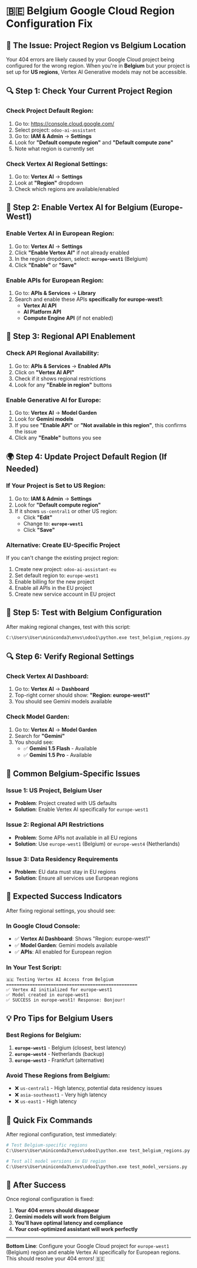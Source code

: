 # 🇧🇪 Belgium Google Cloud Region Configuration Fix

## 🎯 **The Issue: Project Region vs Belgium Location**

Your 404 errors are likely caused by your Google Cloud project being configured for the wrong region. When you're in **Belgium** but your project is set up for **US regions**, Vertex AI Generative models may not be accessible.

## 🔍 **Step 1: Check Your Current Project Region**

### **Check Project Default Region:**
1. Go to: https://console.cloud.google.com/
2. Select project: `odoo-ai-assistant`
3. Go to: **IAM & Admin** → **Settings**
4. Look for **"Default compute region"** and **"Default compute zone"**
5. Note what region is currently set

### **Check Vertex AI Regional Settings:**
1. Go to: **Vertex AI** → **Settings**
2. Look at **"Region"** dropdown
3. Check which regions are available/enabled

## 🚀 **Step 2: Enable Vertex AI for Belgium (Europe-West1)**

### **Enable Vertex AI in European Region:**
1. Go to: **Vertex AI** → **Settings**
2. Click **"Enable Vertex AI"** if not already enabled
3. In the region dropdown, select: **`europe-west1`** (Belgium)
4. Click **"Enable"** or **"Save"**

### **Enable APIs for European Region:**
1. Go to: **APIs & Services** → **Library**
2. Search and enable these APIs **specifically for europe-west1**:
   - **Vertex AI API**
   - **AI Platform API** 
   - **Compute Engine API** (if not enabled)

## 🔧 **Step 3: Regional API Enablement**

### **Check API Regional Availability:**
1. Go to: **APIs & Services** → **Enabled APIs**
2. Click on **"Vertex AI API"**
3. Check if it shows regional restrictions
4. Look for any **"Enable in region"** buttons

### **Enable Generative AI for Europe:**
1. Go to: **Vertex AI** → **Model Garden**
2. Look for **Gemini models**
3. If you see **"Enable API"** or **"Not available in this region"**, this confirms the issue
4. Click any **"Enable"** buttons you see

## 🌍 **Step 4: Update Project Default Region (If Needed)**

### **If Your Project is Set to US Region:**
1. Go to: **IAM & Admin** → **Settings**
2. Look for **"Default compute region"**
3. If it shows `us-central1` or other US region:
   - Click **"Edit"**
   - Change to: **`europe-west1`**
   - Click **"Save"**

### **Alternative: Create EU-Specific Project**
If you can't change the existing project region:
1. Create new project: `odoo-ai-assistant-eu`
2. Set default region to: `europe-west1`
3. Enable billing for the new project
4. Enable all APIs in the EU project
5. Create new service account in EU project

## 🧪 **Step 5: Test with Belgium Configuration**

After making regional changes, test with this script:

```bash
C:\Users\User\miniconda3\envs\odoo1\python.exe test_belgium_regions.py
```

## 🔍 **Step 6: Verify Regional Settings**

### **Check Vertex AI Dashboard:**
1. Go to: **Vertex AI** → **Dashboard**
2. Top-right corner should show: **"Region: europe-west1"**
3. You should see Gemini models available

### **Check Model Garden:**
1. Go to: **Vertex AI** → **Model Garden**
2. Search for **"Gemini"**
3. You should see:
   - ✅ **Gemini 1.5 Flash** - Available
   - ✅ **Gemini 1.5 Pro** - Available

## 🚨 **Common Belgium-Specific Issues**

### **Issue 1: US Project, Belgium User**
- **Problem**: Project created with US defaults
- **Solution**: Enable Vertex AI specifically for `europe-west1`

### **Issue 2: Regional API Restrictions**
- **Problem**: Some APIs not available in all EU regions
- **Solution**: Use `europe-west1` (Belgium) or `europe-west4` (Netherlands)

### **Issue 3: Data Residency Requirements**
- **Problem**: EU data must stay in EU regions
- **Solution**: Ensure all services use European regions

## 🎯 **Expected Success Indicators**

After fixing regional settings, you should see:

### **In Google Cloud Console:**
- ✅ **Vertex AI Dashboard**: Shows "Region: europe-west1"
- ✅ **Model Garden**: Gemini models available
- ✅ **APIs**: All enabled for European region

### **In Your Test Script:**
```
🇧🇪 Testing Vertex AI Access from Belgium
==================================================
✅ Vertex AI initialized for europe-west1
✅ Model created in europe-west1
✅ SUCCESS in europe-west1! Response: Bonjour!
```

## 💡 **Pro Tips for Belgium Users**

### **Best Regions for Belgium:**
1. **`europe-west1`** - Belgium (closest, best latency)
2. **`europe-west4`** - Netherlands (backup)
3. **`europe-west3`** - Frankfurt (alternative)

### **Avoid These Regions from Belgium:**
- ❌ `us-central1` - High latency, potential data residency issues
- ❌ `asia-southeast1` - Very high latency
- ❌ `us-east1` - High latency

## 🔧 **Quick Fix Commands**

After regional configuration, test immediately:

```bash
# Test Belgium-specific regions
C:\Users\User\miniconda3\envs\odoo1\python.exe test_belgium_regions.py

# Test all model versions in EU region
C:\Users\User\miniconda3\envs\odoo1\python.exe test_model_versions.py
```

## 🎉 **After Success**

Once regional configuration is fixed:
1. **Your 404 errors should disappear**
2. **Gemini models will work from Belgium**
3. **You'll have optimal latency and compliance**
4. **Your cost-optimized assistant will work perfectly**

---

**Bottom Line**: Configure your Google Cloud project for `europe-west1` (Belgium) region and enable Vertex AI specifically for European regions. This should resolve your 404 errors! 🇧🇪
